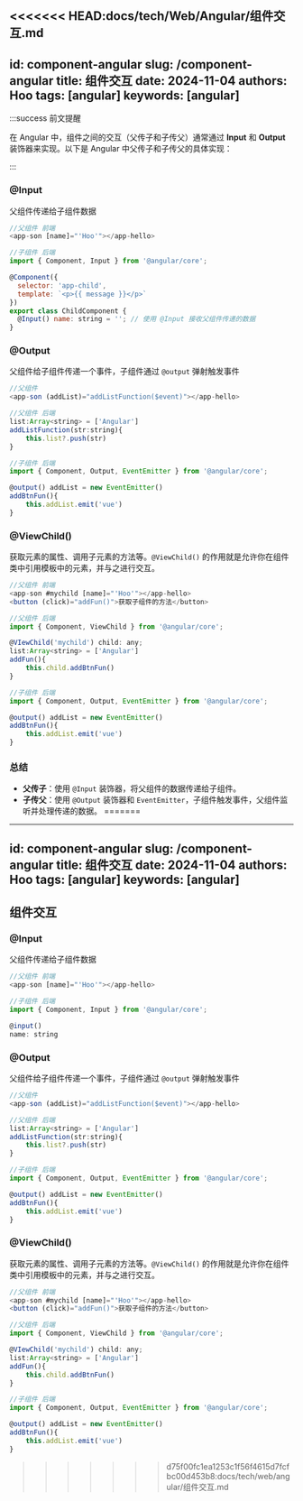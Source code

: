 <<<<<<< HEAD:docs/tech/Web/Angular/组件交互.md
---
id: component-angular
slug: /component-angular
title: 组件交互
date: 2024-11-04
authors: Hoo
tags: [angular]
keywords: [angular]
---



:::success 前文提醒

在 Angular 中，组件之间的交互（父传子和子传父）通常通过 **Input** 和 **Output** 装饰器来实现。以下是 Angular 中父传子和子传父的具体实现：

::: 

### @Input

父组件传递给子组件数据

```javascript
//父组件 前端
<app-son [name]="'Hoo'"></app-hello>
```

```javascript
//子组件 后端
import { Component, Input } from '@angular/core';

@Component({
  selector: 'app-child',
  template: `<p>{{ message }}</p>`
})
export class ChildComponent {
  @Input() name: string = ''; // 使用 @Input 接收父组件传递的数据
}
```



### @Output

父组件给子组件传递一个事件，子组件通过 `@output` 弹射触发事件

```javascript
//父组件
<app-son (addList)="addListFunction($event)"></app-hello>
```

```javascript
//父组件 后端
list:Array<string> = ['Angular']
addListFunction(str:string){
	this.list?.push(str)
}
```

```javascript
//子组件 后端
import { Component, Output, EventEmitter } from '@angular/core';

@output() addList = new EventEmitter()
addBtnFun(){
	this.addList.emit('vue')
}
```



### @ViewChild()

获取元素的属性、调用子元素的方法等。`@ViewChild()` 的作用就是允许你在组件类中引用模板中的元素，并与之进行交互。

```javascript
//父组件 前端
<app-son #mychild [name]="'Hoo'"></app-hello>
<button (click)="addFun()">获取子组件的方法</button>
```

```javascript
//父组件 后端
import { Component, ViewChild } from '@angular/core';

@VIewChild('mychild') child: any;
list:Array<string> = ['Angular']
addFun(){
	this.child.addBtnFun()
}
```

```javascript
//子组件 后端
import { Component, Output, EventEmitter } from '@angular/core';

@output() addList = new EventEmitter()
addBtnFun(){
	this.addList.emit('vue')
}
```

### 总结

- **父传子**：使用 `@Input` 装饰器，将父组件的数据传递给子组件。
- **子传父**：使用 `@Output` 装饰器和 `EventEmitter`，子组件触发事件，父组件监听并处理传递的数据。
=======
---
id: component-angular
slug: /component-angular
title: 组件交互
date: 2024-11-04
authors: Hoo
tags: [angular]
keywords: [angular]
---

## 组件交互

### @Input

父组件传递给子组件数据

```javascript
//父组件 前端
<app-son [name]="'Hoo'"></app-hello>
```

```javascript
//子组件 后端
import { Component, Input } from '@angular/core';

@input()
name: string
```



### @Output

父组件给子组件传递一个事件，子组件通过 `@output` 弹射触发事件

```javascript
//父组件
<app-son (addList)="addListFunction($event)"></app-hello>
```

```javascript
//父组件 后端
list:Array<string> = ['Angular']
addListFunction(str:string){
	this.list?.push(str)
}
```

```javascript
//子组件 后端
import { Component, Output, EventEmitter } from '@angular/core';

@output() addList = new EventEmitter()
addBtnFun(){
	this.addList.emit('vue')
}
```



### @ViewChild()

获取元素的属性、调用子元素的方法等。`@ViewChild()` 的作用就是允许你在组件类中引用模板中的元素，并与之进行交互。

```javascript
//父组件 前端
<app-son #mychild [name]="'Hoo'"></app-hello>
<button (click)="addFun()">获取子组件的方法</button>
```

```javascript
//父组件 后端
import { Component, ViewChild } from '@angular/core';

@VIewChild('mychild') child: any;
list:Array<string> = ['Angular']
addFun(){
	this.child.addBtnFun()
}
```

```javascript
//子组件 后端
import { Component, Output, EventEmitter } from '@angular/core';

@output() addList = new EventEmitter()
addBtnFun(){
	this.addList.emit('vue')
}
```

>>>>>>> d75f00fc1ea1253c1f56f4615d7fcfbc00d453b8:docs/tech/web/angular/组件交互.md
